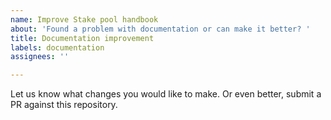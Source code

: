 ```yaml
---
name: Improve Stake pool handbook
about: 'Found a problem with documentation or can make it better? '
title: Documentation improvement
labels: documentation
assignees: ''

---
```


Let us know what changes you would like to make. Or even better, submit a PR against this repository.
